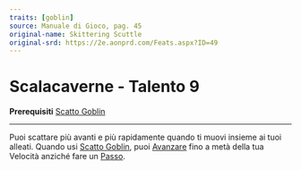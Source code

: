 ```yaml
---
traits: [goblin]
source: Manuale di Gioco, pag. 45
original-name: Skittering Scuttle
original-srd: https://2e.aonprd.com/Feats.aspx?ID=49
---
```


# Scalacaverne - Talento 9

**Prerequisiti** [Scatto Goblin](/stirpi/goblin/talenti/scatto-goblin)

---

Puoi scattare più avanti e più rapidamente quando ti muovi insieme ai tuoi
alleati. Quando usi [Scatto Goblin](/stirpi/goblin/talenti/scatto-goblin), puoi
[Avanzare](/azioni/base/avanzare) fino a metà della tua Velocità anziché fare un
[Passo](/azioni/base/passo).
